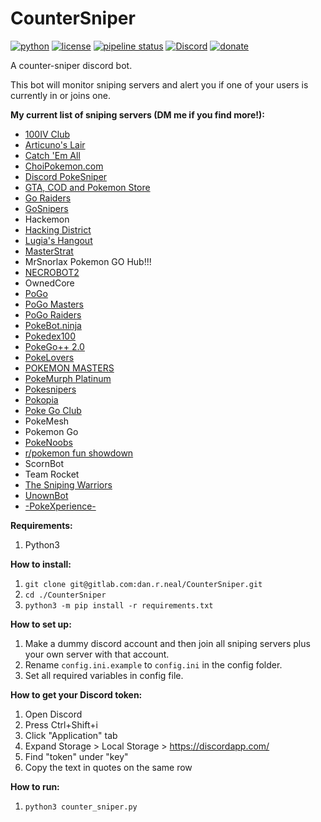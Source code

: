 # CounterSniper

[![python](https://img.shields.io/badge/Python-3.6-blue.svg)]() [![license](https://img.shields.io/github/license/mashape/apistatus.svg)](https://img.shields.io/gitlab/license/dan.r.neal/countersniper) [![pipeline status](https://gitlab.com/dan.r.neal/CounterSniper/badges/observe_and_report/pipeline.svg)](https://gitlab.com/dan.r.neal/observe_and_report/commits/master) [![Discord](https://img.shields.io/discord/314040044052545538.svg)](https://discordapp.com/channels/314040044052545538/314040595456983040) [![donate](https://img.shields.io/badge/Donate-PayPal-blue.svg)](https://paypal.me/dneal12)

A counter-sniper discord bot.

This bot will monitor sniping servers and alert you if one of your users is currently in or joins one.

**My current list of sniping servers (DM me if you find more!):**

* [100IV Club](https://discord.gg/100ivclub)
* [Articuno's Lair](http://discord.gg/KMqMN23)
* [Catch 'Em All](https://discord.gg/mAz9dQT)
* [ChoiPokemon.com](https://discord.gg/ZJvBm7p)
* [Discord PokeSniper](https://discord.gg/eZJZDE7)
* [GTA, COD and Pokemon Store](https://discord.gg/V56p2KP)
* [Go Raiders](https://discord.gg/DWcUUSw)
* [GoSnipers](https://discord.gg/8DyNkJU)
* Hackemon
* [Hacking District](https://discord.gg/HSj2Nay)
* [Lugia's Hangout](https://discord.gg/zwCDETd)
* [MasterStrat](https://discord.gg/SXzpbf6)
* MrSnorlax Pokemon GO Hub!!!
* [NECROBOT2](https://discord.gg/7FWyWVp)
* OwnedCore
* [PoGo](https://discord.gg/HhY8FG2)
* [PoGo Masters](https://discord.gg/MuVvM3w)
* [PoGo Raiders](https://discord.gg/REzpZkY)
* [PokeBot.ninja](https://discord.gg/xy9sVtu)
* [Pokedex100](https://discord.gg/wqdccyS)
* [PokeGo++ 2.0](http://discord.gg/u7RBPbC)
* [PokeLovers](https://discord.gg/x3HNmv8)
* [POKEMON MASTERS](https://discord.gg/NXjMeZu)
* [PokeMurph Platinum](https://discord.gg/Qxz7fhx)
* [Pokesnipers](http://discord.gg/pokesnipers)
* [Pokopia](https://discord.gg/rk24t3f)
* [Poke Go Club](https://discord.gg/va5NXwn)
* PokeMesh
* Pokemon Go
* [PokeNoobs](https://discord.gg/HeqAtNy)
* [r/pokemon fun showdown](https://discord.gg/NwZwxtf)
* ScornBot
* Team Rocket
* [The Sniping Warriors](http://discord.gg/wTapaS9)
* [UnownBot](https://discord.gg/unown)
* [-PokeXperience-](https://discord.gg/d68KhPK)

**Requirements:**

1. Python3

**How to install:**

1. `git clone git@gitlab.com:dan.r.neal/CounterSniper.git`
2. `cd ./CounterSniper`
3. `python3 -m pip install -r requirements.txt`

**How to set up:**

1. Make a dummy discord account and then join all sniping servers plus your own server with that account.
2. Rename `config.ini.example` to `config.ini` in the config folder.
3. Set all required variables in config file.

**How to get your Discord token:**

1. Open Discord
2. Press Ctrl+Shift+i
3. Click "Application" tab
4. Expand Storage > Local Storage > https://discordapp.com/
5. Find "token" under "key"
6. Copy the text in quotes on the same row

**How to run:**

1. `python3 counter_sniper.py`
